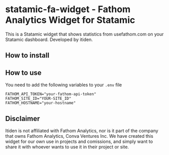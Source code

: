 # statamic-fa-widget - Fathom Analytics Widget for Statamic

This is a Statamic widget that shows statistics from usefathom.com on your Statamic dashboard. Developed by itiden.

## How to install

## How to use

You need to add the following variables to your `.env` file

```
FATHOM_API_TOKEN="your-fathom-api-token"
FATHOM_SITE_ID="YOUR-SITE_ID"
FATHOM_HOSTNAME="your-hostname"
```

## Disclaimer

Itiden is not affiliated with Fathom Analytics, nor is it part of the company that owns Fathom Analytics, Conva Ventures Inc.
We have created this widget for our own use in projects and comissions, and simply want to share it with whoever wants to use it
in their project or site.
